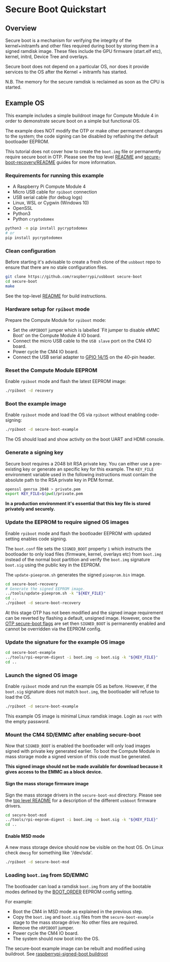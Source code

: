 # Secure Boot Quickstart

## Overview
Secure boot is a mechanism for verifying the integrity of the kernel+initramfs and
other files required during boot by storing them in a signed ramdisk image.
These files include the GPU firmware (start.elf etc), kernel, initrd, Device Tree
and overlays.

Secure boot does not depend on a particular OS, nor does it provide services
to the OS after the Kernel + initramfs has started.

N.B. The memory for the secure ramdisk is reclaimed as soon as the CPU is started.

## Example OS
This example includes a simple buildroot image for Compute Module 4 in order
to demonstrate secure boot on a simple but functional OS.

The example does NOT modify the OTP or make other permanent changes to the system;
 the code signing can be disabled by reflashing the default bootloader EEPROM.

This tutorial does not cover how to create the `boot.img` file or permanently
require secure boot in OTP. Please see the top level [README](../Readme.md#building) and
[secure-boot-recovery/README](../secure-boot-recovery/README.md) guides for
more information.

### Requirements for running this example
* A Raspberry Pi Compute Module 4
* Micro USB cable for `rpiboot` connection
* USB serial cable (for debug logs)
* Linux, WSL or Cygwin (Windows 10)
* OpenSSL
* Python3
* Python `cryptodomex`

```bash
python3 -m pip install pycryptodomex
# or
pip install pycryptodomex
```

### Clean configuration
Before starting it's advisable to create a fresh clone of the `usbboot` repo
to ensure that there are no stale configuration files.

```bash
git clone https://github.com/raspberrypi/usbboot secure-boot
cd secure-boot
make
```
See the top-level [README](../Readme.md) for build instructions.

### Hardware setup for `rpiboot` mode
Prepare the Compute Module for `rpiboot` mode:

* Set the `nRPIBOOT` jumper which is labelled `Fit jumper to disable eMMC Boot' on the Compute Module 4 IO board.
* Connect the micro USB cable to the `USB slave` port on the CM4 IO board.
* Power cycle the CM4 IO board.
* Connect the USB serial adapter to [GPIO 14/15](https://www.raspberrypi.com/documentation/computers/os.html#gpio-and-the-40-pin-header) on the 40-pin header.

### Reset the Compute Module EEPROM
Enable `rpiboot` mode and flash the latest EEPROM image:
```bash
./rpiboot -d recovery
```

### Boot the example image
Enable `rpiboot` mode and load the OS via `rpiboot` without enabling code-signing:
```bash
./rpiboot -d secure-boot-example
```
The OS should load and show activity on the boot UART and HDMI console.

### Generate a signing key
Secure boot requires a 2048 bit RSA private key. You can either use a pre-existing
key or generate an specific key for this example. The `KEY_FILE` environment variable
used in the following instructions must contain the absolute path to the RSA private key in
PEM format.

```bash
openssl genrsa 2048 > private.pem
export KEY_FILE=$(pwd)/private.pem
```

**In a production environment it's essential that this key file is stored privately and securely.**

### Update the EEPROM to require signed OS images
Enable `rpiboot` mode and flash the bootloader EEPROM with updated setting enables code signing.

The `boot.conf` file sets the `SIGNED_BOOT` property `1` which instructs the bootloader to only
load files (firmware, kernel, overlays etc) from `boot.img` instead of the normal boot partition and verify the `boot.img` signature `boot.sig` using the public key in the EEPROM.

The `update-pieeprom.sh` generates the signed `pieeprom.bin` image.

```bash
cd secure-boot-recovery
# Generate the signed EEPROM image.
../tools/update-pieeprom.sh -k "${KEY_FILE}"
cd ..
./rpiboot -d secure-boot-recovery
```

At this stage OTP has not been modified and the signed image requirement can be reverted by flashing a default, unsigned image.
However, once the [OTP secure-boot flags](../secure-boot-recovery/README.md#locking-secure-boot-mode) are set then `SIGNED_BOOT` is permanently enabled and cannot be overridden via the EEPROM config.


### Update the signature for the example OS image
```bash
cd secure-boot-example
../tools/rpi-eeprom-digest -i boot.img -o boot.sig -k "${KEY_FILE}"
cd ..
```

### Launch the signed OS image
Enable `rpiboot` mode and run the example OS as before. However, if the
`boot.sig` signature does not match `boot.img`, the bootloader will refuse to
load the OS.

```bash
./rpiboot -d secure-boot-example
```

This example OS image is minimal Linux ramdisk image. Login as `root` with the empty password.

### Mount the CM4 SD/EMMC after enabling secure-boot
Now that `SIGNED_BOOT` is enabled the bootloader will only load images signed with private key generated earlier.
To boot the Compute Module in mass storage mode a signed version of this code must be generated.

**This signed image should not be made available for download because it gives access to the EMMC as a block device.**


#### Sign the mass storage firmware image
Sign the mass storage drivers in the `secure-boot-msd` directory. Please see the [top level README](../Readme.md#compute-module-4-extensions) for a description of the different `usbboot` firmware drivers.
```bash
cd secure-boot-msd
../tools/rpi-eeprom-digest -i boot.img -o boot.sig -k "${KEY_FILE}"
cd ..
```

#### Enable MSD mode
A new mass storage device should now be visible on the host OS. On Linux check `dmesg` for something like '/dev/sda'.
```bash
./rpiboot -d secure-boot-msd
```

### Loading `boot.img` from SD/EMMC
The bootloader can load a ramdisk `boot.img` from any of the bootable modes defined by the [BOOT_ORDER](https://www.raspberrypi.com/documentation/computers/raspberry-pi.html#BOOT_ORDER) EEPROM config setting.

For example:

* Boot the CM4 in MSD mode as explained in the previous step.
* Copy the `boot.img` and `boot.sig` files from the `secure-boot-example` stage to the mass storage drive: No other files are required.
* Remove the `nRPIBOOT` jumper.
* Power cycle the CM4 IO board.
* The system should now boot into the OS.

The secure-boot example image can be rebuilt and modified using buildroot. See [raspberrypi-signed-boot buildroot](https://github.com/raspberrypi/buildroot/blob/raspberrypi-signed-boot/README.md)
